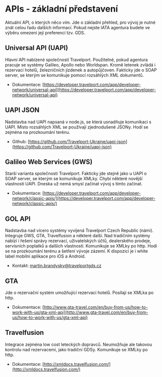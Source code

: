 # APIs - základní představení

Aktuální API, o kterých něco vím. Jde o základní přehled, pro vývoj je nutné znát celou řadu dalších informací. Pokud nejste IATA agentura budete ve výběru omezeni její preferencí tzv. GDS.

## Universal API \(UAPI\)

Hlavní API nabízené společností Travelport. Použitelné, pokud agentura pracuje se systémy Galileo, Apollo nebo Worldspan.  Kromě letenek zvládá i rezervaci hotelů, železničních jízdenek a autopůjčoven. Fakticky jde o SOAP server, se kterým se komunikuje pomocí rozsáhlých XML dokumentů.

* Dokumentace: [https://developer.travelport.com/app/developer-network/universal-api](https://developer.travelport.com/app/developer-network/universal-api)

## UAPI JSON

Nadstavba nad UAPI napsaná v node.js, se která usnadňuje komunikaci s UAPI. Místo rozsáhlých XML se používají zjednodušené JSONy. Hodí se zejména na prozkoumání terénu.

* Github: [https://github.com/Travelport-Ukraine/uapi-json](https://github.com/Travelport-Ukraine/uapi-json)

## Galileo Web Services \(GWS\)

Starší varianta společnosti Travelport. Fakticky jde stejně jako u UAPI o SOAP server, se kterým se komunikuje XMLky. Chybí některé novější vlastnosti UAPI. Dneska už nemá smysl začínat vývoj s tímto začínat.

* Dokumentace: [https://developer.travelport.com/app/developer-network/classic-apis/](https://developer.travelport.com/app/developer-network/classic-apis/)

## GOL API

Nadstavba nad vícero systémy vyvíjená Travelport Czech Republic \(námi\). Integruje GWS, GTA, Travelfusion a některé další. Nad tradičním systémy nabízí i řešení správy rezervací, uživatelských účtů, dealerského prodeje, servisních poplatků a dalších vlastností. Komunikuje se XMLky po http. Hodí se na prozkoumání terénu a šetření vývoje zázemí. K dispozici je i white label mobilní aplikace pro iOS a Android.

* Kontakt: martin.brandysky@travelportgds.cz

## GTA

Jde o rezervační systém umožňující rezervaci hotelů. Posílají se XMLka po http.

* Dokumentace: [http://www.gta-travel.com/en/buy-from-us/how-to-work-with-us/gta-xml-api](http://www.gta-travel.com/en/buy-from-us/how-to-work-with-us/gta-xml-api)

## Travelfusion

Integrace zejména low cost leteckých dopravců. Neumožňuje ale takovou kontrolu nad rezervacemi, jako tradiční GDSy. Komunikuje se XMLky po http.

* Dokumentace: [http://xmldocs.travelfusion.com/](http://xmldocs.travelfusion.com/)



